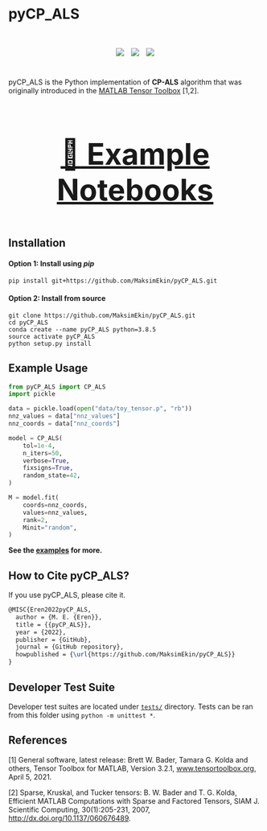 # pyCP_ALS

<div align="center", style="font-size: 50px">
    <img src="https://github.com/MaksimEkin/pyCP_ALS/actions/workflows/ci_tests.yml/badge.svg?branch=main"></img>
    <img src="https://img.shields.io/hexpm/l/plug"></img>
    <img src="https://img.shields.io/badge/python-v3.8.5-blue"></img>
</div>

<br>


pyCP_ALS is the Python implementation of **CP-ALS** algorithm that was originally introduced in the [MATLAB Tensor Toolbox](https://www.tensortoolbox.org/cp.html>) [1,2]. 

<div align="center", style="font-size: 50px">

### [:orange_book: Example Notebooks](examples/) 

</div>


## Installation

#### Option 1: Install using *pip*
```shell
pip install git+https://github.com/MaksimEkin/pyCP_ALS.git
```

#### Option 2: Install from source
```shell
git clone https://github.com/MaksimEkin/pyCP_ALS.git
cd pyCP_ALS
conda create --name pyCP_ALS python=3.8.5
source activate pyCP_ALS
python setup.py install
```

## Example Usage
```python
from pyCP_ALS import CP_ALS
import pickle

data = pickle.load(open("data/toy_tensor.p", "rb"))
nnz_values = data["nnz_values"]
nnz_coords = data["nnz_coords"]

model = CP_ALS(
    tol=1e-4, 
    n_iters=50, 
    verbose=True, 
    fixsigns=True, 
    random_state=42,
)

M = model.fit(
    coords=nnz_coords, 
    values=nnz_values, 
    rank=2, 
    Minit="random",
)
```
**See the [examples](examples/) for more.**

## How to Cite pyCP_ALS?
If you use pyCP_ALS, please cite it.

```latex
@MISC{Eren2022pyCP_ALS,
  author = {M. E. {Eren}},
  title = {{pyCP_ALS}},
  year = {2022},
  publisher = {GitHub},
  journal = {GitHub repository},
  howpublished = {\url{https://github.com/MaksimEkin/pyCP_ALS}}
}
```

## Developer Test Suite
Developer test suites are located under [```tests/```](tests/) directory. Tests can be ran from this folder using ```python -m unittest *```.

## References
[1] General software, latest release: Brett W. Bader, Tamara G. Kolda and others, Tensor Toolbox for MATLAB, Version 3.2.1, www.tensortoolbox.org, April 5, 2021.

[2] Sparse, Kruskal, and Tucker tensors: B. W. Bader and T. G. Kolda, Efficient MATLAB Computations with Sparse and Factored Tensors, SIAM J. Scientific Computing, 30(1):205-231, 2007, http://dx.doi.org/10.1137/060676489.


